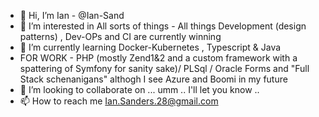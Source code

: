 - 👋 Hi, I’m Ian - @Ian-Sand
- 👀 I’m interested in All sorts of things - All things Development (design patterns) , Dev-OPs and CI are currently winning
- 🌱 I’m currently learning Docker-Kubernetes , Typescript & Java
- FOR WORK - PHP (mostly Zend1&2 and a custom framework with a spattering of Symfony for sanity sake)/ PLSql / Oracle Forms and "Full Stack schenanigans" althogh I see Azure and Boomi in my future
- 💞️ I’m looking to collaborate on ... umm .. I'll let you know .. 
- 📫 How to reach me Ian.Sanders.28@gmail.com

<!---
Ian-Sand/Ian-Sand is a ✨ special ✨ repository because its `README.md` (this file) appears on your GitHub profile.
You can click the Preview link to take a look at your changes.
--->
